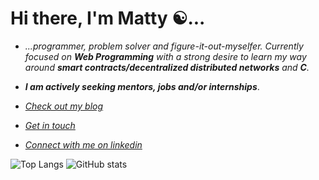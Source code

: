 # Hi there, I'm Matty ☯︎...

- *...programmer, problem solver and figure-it-out-myselfer. Currently focused on **Web Programming** with a strong desire to learn my way around **smart contracts/decentralized distributed networks** and **C**.* 

- ***I am actively seeking mentors, jobs and/or internships***. 

- *[Check out my blog](https://cosmicfuturisticcyberblog.netlify.app/)*

- *[Get in touch](mailto:mbmoorin@mailfence.com)*

- *[Connect with me on linkedin](https://linkedin.com/in/matthew-m-484241204/)*

![Top Langs](https://github-readme-stats.vercel.app/api/top-langs/?username=mattbmoorin&theme=highcontrast)
![GitHub stats](https://github-readme-stats.vercel.app/api?username=mattbmoorin&show_icons=true&theme=highcontrast)
